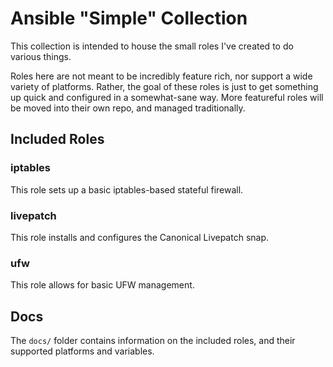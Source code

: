 # Ansible "Simple" Collection
This collection is intended to house the small roles I've created to do various things.

Roles here are not meant to be incredibly feature rich, nor support a wide variety of platforms. Rather, the goal of these roles is just to get something up quick and configured in a somewhat-sane way. More featureful roles will be moved into their own repo, and managed traditionally.

## Included Roles
### iptables
This role sets up a basic iptables-based stateful firewall.

### livepatch
This role installs and configures the Canonical Livepatch snap.

### ufw
This role allows for basic UFW management.

## Docs
The `docs/` folder contains information on the included roles, and their supported platforms and variables.
